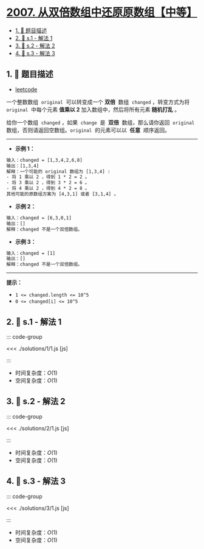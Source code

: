 # [2007. 从双倍数组中还原原数组【中等】](https://github.com/tnotesjs/TNotes.leetcode/tree/main/notes/2007.%20%E4%BB%8E%E5%8F%8C%E5%80%8D%E6%95%B0%E7%BB%84%E4%B8%AD%E8%BF%98%E5%8E%9F%E5%8E%9F%E6%95%B0%E7%BB%84%E3%80%90%E4%B8%AD%E7%AD%89%E3%80%91)

<!-- region:toc -->

- [1. 📝 题目描述](#1--题目描述)
- [2. 🎯 s.1 - 解法 1](#2--s1---解法-1)
- [3. 🎯 s.2 - 解法 2](#3--s2---解法-2)
- [4. 🎯 s.3 - 解法 3](#4--s3---解法-3)

<!-- endregion:toc -->

## 1. 📝 题目描述

- [leetcode](https://leetcode.cn/problems/find-original-array-from-doubled-array/)

一个整数数组  `original`  可以转变成一个 **双倍**  数组  `changed` ，转变方式为将 `original`  中每个元素 **值乘以 2** 加入数组中，然后将所有元素 **随机打乱** 。

给你一个数组  `changed` ，如果  `change`  是  **双倍**  数组，那么请你返回  `original`数组，否则请返回空数组。`original`  的元素可以以  **任意**  顺序返回。

---

- **示例 1：**

```txt
输入：changed = [1,3,4,2,6,8]
输出：[1,3,4]
解释：一个可能的 original 数组为 [1,3,4] :
- 将 1 乘以 2 ，得到 1 * 2 = 2 。
- 将 3 乘以 2 ，得到 3 * 2 = 6 。
- 将 4 乘以 2 ，得到 4 * 2 = 8 。
其他可能的原数组方案为 [4,3,1] 或者 [3,1,4] 。
```

- **示例 2：**

```txt
输入：changed = [6,3,0,1]
输出：[]
解释：changed 不是一个双倍数组。
```

- **示例 3：**

```txt
输入：changed = [1]
输出：[]
解释：changed 不是一个双倍数组。
```

---

**提示：**

- `1 <= changed.length <= 10^5`
- `0 <= changed[i] <= 10^5`

## 2. 🎯 s.1 - 解法 1

::: code-group

<<< ./solutions/1/1.js [js]

:::

- 时间复杂度：$O(1)$
- 空间复杂度：$O(1)$

## 3. 🎯 s.2 - 解法 2

::: code-group

<<< ./solutions/2/1.js [js]

:::

- 时间复杂度：$O(1)$
- 空间复杂度：$O(1)$

## 4. 🎯 s.3 - 解法 3

::: code-group

<<< ./solutions/3/1.js [js]

:::

- 时间复杂度：$O(1)$
- 空间复杂度：$O(1)$
